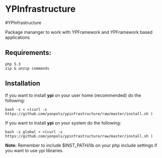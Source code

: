 YPInfrastructure
================

#YPInfrastructure

Package mananger to work with YPFramework and YPFramework based applications

## Requirements:
    php 5.3
    zip & unzip commands

## Installation

If you want to install **ypi** on your user home (recommended) do the following:

`bash -s < <(curl -s https://github.com/yonpols/ypinfrastructure/raw/master/install.sh )`

If you want to install **ypi** on your system do the following:

`bash -s global < <(curl -s https://github.com/yonpols/ypinfrastructure/raw/master/install.sh )`

**Note:** Remember to include $INST_PATH/lib on your php include settings if you want to use
ypi libraries.